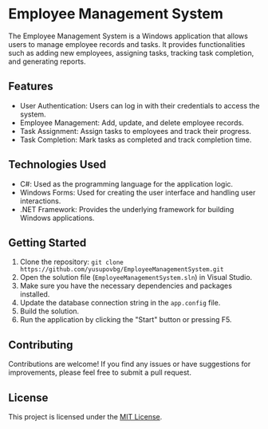 # Employee Management System

The Employee Management System is a Windows application that allows users to manage employee records and tasks. It provides functionalities such as adding new employees, assigning tasks, tracking task completion, and generating reports.

## Features

- User Authentication: Users can log in with their credentials to access the system.
- Employee Management: Add, update, and delete employee records.
- Task Assignment: Assign tasks to employees and track their progress.
- Task Completion: Mark tasks as completed and track completion time.

## Technologies Used

- C#: Used as the programming language for the application logic.
- Windows Forms: Used for creating the user interface and handling user interactions.
- .NET Framework: Provides the underlying framework for building Windows applications.

## Getting Started

1. Clone the repository: `git clone https://github.com/yusupovbg/EmployeeManagementSystem.git`
2. Open the solution file (`EmployeeManagementSystem.sln`) in Visual Studio.
3. Make sure you have the necessary dependencies and packages installed.
4. Update the database connection string in the `app.config` file.
5. Build the solution.
6. Run the application by clicking the "Start" button or pressing F5.

## Contributing

Contributions are welcome! If you find any issues or have suggestions for improvements, please feel free to submit a pull request.

## License

This project is licensed under the [MIT License](LICENSE).
